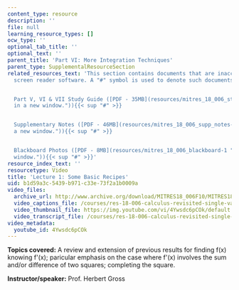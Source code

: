 ```yaml
---
content_type: resource
description: ''
file: null
learning_resource_types: []
ocw_type: ''
optional_tab_title: ''
optional_text: ''
parent_title: 'Part VI: More Integration Techniques'
parent_type: SupplementalResourceSection
related_resources_text: 'This section contains documents that are inaccessible to
  screen reader software. A "#" symbol is used to denote such documents.


  Part V, VI & VII Study Guide ([PDF - 35MB](resources/mitres_18_006_study_5_6_7 "Open
  in a new window.")){{< sup "#" >}}


  Supplementary Notes ([PDF - 46MB](resources/mitres_18_006_supp_notes-1 "Open in
  a new window.")){{< sup "#" >}}


  Blackboard Photos ([PDF - 8MB](resources/mitres_18_006_blackboard-1 "Open in a new
  window.")){{< sup "#" >}}'
resource_index_text: ''
resourcetype: Video
title: 'Lecture 1: Some Basic Recipes'
uid: b1d59a3c-5439-b971-c33e-73f2a1b0009a
video_files:
  archive_url: http://www.archive.org/download/MITRES18_006F10/MITRES18_006F10_26_0601_300k.mp4
  video_captions_file: /courses/res-18-006-calculus-revisited-single-variable-calculus-fall-2010/d64d67d4bebe53c6b34b80e5703688e9_4Ywsdc6pCOk.vtt
  video_thumbnail_file: https://img.youtube.com/vi/4Ywsdc6pCOk/default.jpg
  video_transcript_file: /courses/res-18-006-calculus-revisited-single-variable-calculus-fall-2010/10cb8cf114850dbdda058d2d1ec588a1_4Ywsdc6pCOk.pdf
video_metadata:
  youtube_id: 4Ywsdc6pCOk
---
```


**Topics covered:** A review and extension of previous results for finding f(x) knowing f'(x); paricular emphasis on the case where f'(x) involves the sum and/or difference of two squares; completing the square.

**Instructor/speaker:** Prof. Herbert Gross